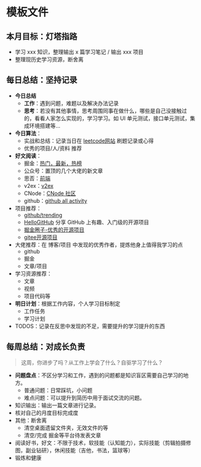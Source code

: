 # 模板文件

## 本月目标：灯塔指路

- 学习 xxx 知识，整理输出 x 篇学习笔记 / 输出 xxx 项目
- 整理现历史学习资源，断舍离

## 每日总结：坚持记录

- **今日总结**
  - **工作**：遇到问题，难题以及解决办法记录
  - **思考**：若没有其他事情，思考周围同事在做什么，哪些是自己没接触过的，看看人家怎么实现的，学习学习。如 UI 单元测试，接口单元测试，集成环境搭建等...
- **今日算法**：
  - 实战和总结：记录当日在 [leetcode网站](https://leetcode-cn.com/) 刷题记录或心得
  - 优秀的项目/人/资料 推荐
- **好文阅读**：
  - 掘金：[热门，最新，热榜](https://juejin.cn/frontend)
  - 公众号：置顶的几个大佬的新文章
  - 思否：[前端](https://segmentfault.com/channel/frontend)
  - v2ex：[v2ex](https://www.v2ex.com/?tab=tech)
  - CNode：[CNode 社区](https://cnodejs.org/?tab=all)
  - github：[github all activity](https://github.com/)
- 项目推荐：
  - [github/trending](https://github.com/trending)
  - [HelloGitHub](https://hellogithub.com/) 分享 GitHub 上有趣、入门级的开源项目
  - [掘金圈子-优秀的开源项目](https://juejin.cn/pin/club/6824710203196309518?sort=newest)
  - [gitee开源项目](https://gitee.com/explore/all)
- 大佬推荐：在 博客/项目 中发现的优秀作者，提炼他身上值得我学习的点
  - github
  - 掘金
  - 文章/项目
- 学习资源推荐：
  - 文章
  - 视频
  - 项目代码等
- **明日计划**：根据工作内容，个人学习目标制定
  - 工作任务
  - 学习计划
- TODOS：记录在反思中发现的不足，需要提升的学习提升的东西

## 每周总结：对成长负责

> 这周，你进步了吗？从工作上学会了什么？自驱学习了什么？

- **问题盘点**：不区分学习和工作，遇到的问题都是知识盲区需要自己学习的地方。
  - 普通问题：日常踩坑，小问题
  - 难点问题：可以提升到简历中用于面试交流的问题。
- 知识输出：输出一篇文章进行记录。
- 核对自己的月度目标完成度
- 其他：断舍离
  - 清空桌面遗留文件夹，无效文件的等
  - 清空/完成 掘金等平台待发表文章
- 阅读好书，好文：不限于技术，软技能（认知能力），实际技能（剪辑拍摄修图，副业钻研），休闲技能（吉他，书法，篮球等）
- 锻炼和健康

